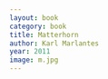 ```yaml
---
layout: book
category: book
title: Matterhorn
author: Karl Marlantes
year: 2011
image: m.jpg
---
```

